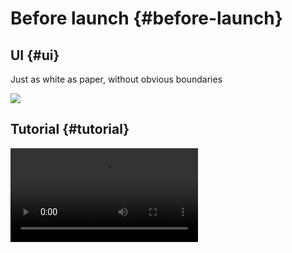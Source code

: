 # Before launch {#before-launch}

## UI {#ui}

Just as white as paper, without obvious boundaries

![](https://cdn.jsdelivr.net/gh/shion-app/docs/src/public/assets/en/overview.png)

## Tutorial {#tutorial}

<video src="https://cdn.jsdelivr.net/gh/shion-app/docs/src/public/assets/en/tutorial.mp4" controls="controls" />

## Status bar {#status-bar}

### Drag {#drag}

Page default prohibits drag and drop, can be unlocked for use

![](https://cdn.jsdelivr.net/gh/shion-app/docs/src/public/assets/en/drag.gif)
